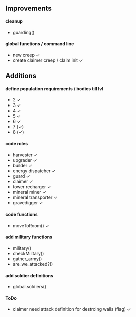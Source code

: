## Improvements

#### cleanup
* guarding()

#### global functions / command line
* new creep ✓
* create claimer creep / claim init ✓

## Additions

#### define population requirements / bodies till lvl
* 2 ✓
* 3 ✓
* 4 ✓
* 5 ✓
* 6 ✓
* 7 (✓)
* 8 (✓)

#### code roles
* harvester ✓
* upgrader ✓
* builder ✓
* energy dispatcher ✓
* guard ✓
* claimer ✓
* tower recharger ✓
* mineral miner ✓
* mineral transporter ✓
* gravedigger ✓

#### code functions
* moveToRoom() ✓

#### add military functions
* military()
* checkMilitary()
* gather_army()
* are_we_attacked?()

#### add soldier definitions
* global.soldiers()

#### ToDo
* claimer need attack definition for destroing walls (flag) ✓